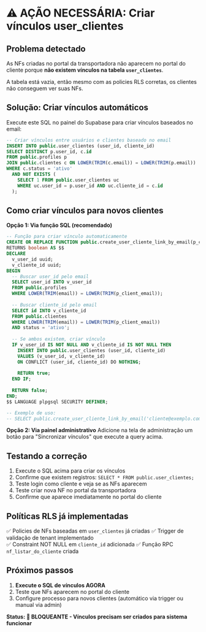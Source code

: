 # ⚠️ AÇÃO NECESSÁRIA: Criar vínculos user_clientes

## Problema detectado
As NFs criadas no portal da transportadora não aparecem no portal do cliente porque **não existem vínculos na tabela `user_clientes`**.

A tabela está vazia, então mesmo com as policies RLS corretas, os clientes não conseguem ver suas NFs.

## Solução: Criar vínculos automáticos

Execute este SQL no painel do Supabase para criar vínculos baseados no email:

```sql
-- Criar vínculos entre usuários e clientes baseado no email
INSERT INTO public.user_clientes (user_id, cliente_id)
SELECT DISTINCT p.user_id, c.id 
FROM public.profiles p
JOIN public.clientes c ON LOWER(TRIM(c.email)) = LOWER(TRIM(p.email))
WHERE c.status = 'ativo'
  AND NOT EXISTS (
    SELECT 1 FROM public.user_clientes uc 
    WHERE uc.user_id = p.user_id AND uc.cliente_id = c.id
  );
```

## Como criar vínculos para novos clientes

**Opção 1: Via função SQL (recomendado)**
```sql
-- Função para criar vínculo automaticamente
CREATE OR REPLACE FUNCTION public.create_user_cliente_link_by_email(p_client_email text)
RETURNS boolean AS $$
DECLARE
  v_user_id uuid;
  v_cliente_id uuid;
BEGIN
  -- Buscar user_id pelo email
  SELECT user_id INTO v_user_id 
  FROM public.profiles 
  WHERE LOWER(TRIM(email)) = LOWER(TRIM(p_client_email));
  
  -- Buscar cliente_id pelo email
  SELECT id INTO v_cliente_id 
  FROM public.clientes 
  WHERE LOWER(TRIM(email)) = LOWER(TRIM(p_client_email)) 
  AND status = 'ativo';
  
  -- Se ambos existem, criar vínculo
  IF v_user_id IS NOT NULL AND v_cliente_id IS NOT NULL THEN
    INSERT INTO public.user_clientes (user_id, cliente_id)
    VALUES (v_user_id, v_cliente_id)
    ON CONFLICT (user_id, cliente_id) DO NOTHING;
    
    RETURN true;
  END IF;
  
  RETURN false;
END;
$$ LANGUAGE plpgsql SECURITY DEFINER;

-- Exemplo de uso:
-- SELECT public.create_user_cliente_link_by_email('cliente@exemplo.com');
```

**Opção 2: Via painel administrativo**
Adicione na tela de administração um botão para "Sincronizar vínculos" que execute a query acima.

## Testando a correção

1. Execute o SQL acima para criar os vínculos
2. Confirme que existem registros: `SELECT * FROM public.user_clientes;`
3. Teste login como cliente e veja se as NFs aparecem
4. Teste criar nova NF no portal da transportadora
5. Confirme que aparece imediatamente no portal do cliente

## Políticas RLS já implementadas

✅ Policies de NFs baseadas em `user_clientes` já criadas
✅ Trigger de validação de tenant implementado  
✅ Constraint NOT NULL em `cliente_id` adicionada
✅ Função RPC `nf_listar_do_cliente` criada

## Próximos passos

1. **Execute o SQL de vínculos AGORA**
2. Teste que NFs aparecem no portal do cliente
3. Configure processo para novos clientes (automático via trigger ou manual via admin)

**Status: 🔴 BLOQUEANTE - Vínculos precisam ser criados para sistema funcionar**